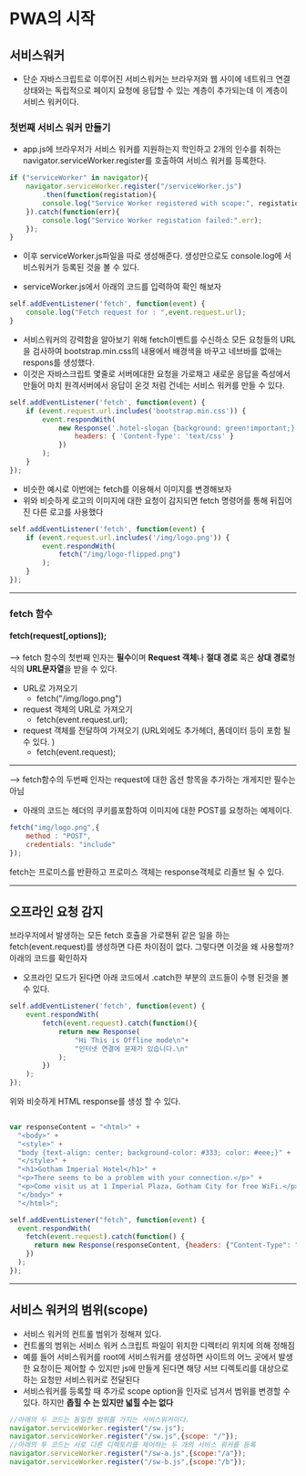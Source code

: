 # PWA의 시작 

## 서비스워커

* 단순 자바스크립트로 이루어진 서비스워커는 브라우저와 웹 사이에 네트워크 연결상태와는 독립적으로 페이지 요청에 응답할 수 있는 계층이 추가되는데 이 계층이 서비스 워커이다.

### 첫번째 서비스 워커 만들기

* app.js에 브라우저가 서비스 워커를 지원하는지 학인하고 2개의 인수를 취하는 navigator.serviceWorker.register를 호출하여 서비스 워커를 등록한다. 

```javascript
if ("serviceWorker" in navigator){
    navigator.serviceWorker.register("/serviceWorker.js")
        .then(function(registation){
        console.log("Service Worker registered with scope:", registation.scope);
    }).catch(function(err){
        console.log("Service Worker registation failed:".err);
    });
}
```

* 이후 serviceWorker.js파일을 따로 생성해준다. 생성만으로도 console.log에 서비스워커가 등록된 것을 볼 수 있다.



* serviceWorker.js에서 아래의 코드를 입력하여 확인 해보자

```javascript
self.addEventListener('fetch', function(event) {
    console.log("Fetch request for : ",event.request.url);
}
```



* 서비스워커의 강력함을 알아보기 위해  fetch이벤트를 수신하소 모든 요청들의 URL을 검사하여 bootstrap.min.css의 내용에서 배경색을 바꾸고 네브바를 없애는 respons를 생성했다. 
* 이것은 자바스크립트 몇줄로 서버에대한 요청을 가로채고 새로운 응답을 즉성에서 만들어 마치 원격서버에서 응답이 온것 처럼 건네는 서비스 워커를 만들 수 있다.

```javascript
self.addEventListener('fetch', function(event) {
    if (event.request.url.includes('bootstrap.min.css')) {
        event.respondWith(
            new Response('.hotel-slogan {background: green!important;} nav{display:none}', {
                headers: { 'Content-Type': 'text/css' }
            })
        );
    }
});
```

* 비슷한 예시로 이번에는 fetch를 이용해서 이미지를 변경해보자 
* 위와 비슷하게 로고의 이미지에 대한 요청이 감지되면 fetch 명령어를 통해 뒤집어진 다른 로고를 사용했다

```javascript
self.addEventListener('fetch', function(event) {
    if (event.request.url.includes('/img/logo.png')) {
        event.respondWith(
            fetch("/img/logo-flipped.png")
        );
    }
});
```

-----------------------



### fetch 함수 

#### fetch(request[,options]);

--> fetch 함수의 첫번째 인자는 **필수**이며 **Request 객체**나 **절대 경로** 혹은 **상대 경로**형식의 **URL문자열**을 받을 수 있다.

* URL로 가져오기
  * fetch("/img/logo.png")
* request 객체의 URL로 가져오기
  * fetch(event.request.url);
* request 객체를 전달하여 가져오기 (URL외에도 추가헤더, 폼데이터 등이 포함 될 수 있다. )
  * fetch(event.request);

-----------

--> fetch함수의 두번째 인자는 request에 대한 옵션 항목을 추가하는 개게지만 필수는 아님

* 아래의 코드는 헤더의 쿠키를포함하여 이미지에 대한 POST를 요청하는 예제이다.

```javascript
fetch("img/logo.png",{
    method : "POST",
    credentials: "include"
});
```

fetch는 프로미스를 반환하고  프로미스 객체는 response객체로 리졸브 될 수 있다. 

--------------





## 오프라인 요청 감지

브라우저에서 발생하는 모든 fetch 호츌을 가로챈뒤 같은 일을 하는fetch(event.request)를 생성하면 다른 차이점이 없다. 그렇다면 이것을 왜 사용할까? 아래의 코드를 확인하자

* 오프라인 모드가 된다면 아래 코드에서 .catch한 부분의 코드들이 수행 된것을 볼 수 있다.

```javascript
self.addEventListener('fetch', function(event) {
    event.respondWith(
        fetch(event.request).catch(function(){
            return new Response(
                "Hi This is Offline mode\n"+
                "인터넷 연결에 문제가 있습니다.\n"
            );
    	})
    );
});
```

위와 비슷하게 HTML response를 생성 할 수 있다. 

```javascript
  
var responseContent = "<html>" +
  "<body>" +
  "<style>" +
  "body {text-align: center; background-color: #333; color: #eee;}" +
  "</style>" +
  "<h1>Gotham Imperial Hotel</h1>" +
  "<p>There seems to be a problem with your connection.</p>" +
  "<p>Come visit us at 1 Imperial Plaza, Gotham City for free WiFi.</p>" +
  "</body>" +
  "</html>";

self.addEventListener("fetch", function(event) {
  event.respondWith(
    fetch(event.request).catch(function() {
      return new Response(responseContent, {headers: {"Content-Type": "text/html"}});
    })
  );
});
```



-------------

## 서비스 워커의 범위(scope)

* 서비스 워커의 컨트롤 범위가 정해져 있다. 
* 컨트롤의 범위는 서비스 워커 스크립트 파일이 위치한 디렉터리 위치에 의해 정해짐
* 예를 들어 서비스워커를 root에 서비스워커를 생성하면 사이트의 어느 곳에서 발생한 요청이든 제어할 수 있지만 js에 만들게 된다면 해당 서브 디렉토리를 대상으로 하는 요청만 서비스워커로 전달된다
* 서비스워커를 등록할 때 추가로 scope option을 인자로 넘겨서 범위를 변경할 수 있다. 하지만  **좁힐 수 는 있지만 넓힐 수는 없다**

```javascript
//아래의 두 코드는 동일한 범위를 가지는 서비스워커이다.
navigator.serviceWorker.register("/sw.js");
navigator.serviceWorker.register("/sw.js",{scope: "/"});
//아래의 투 코드는 서로 다른 디렉토리를 제어하는 두 개의 서비스 워커를 등록
navigator.serviceWorker.register("/sw-a.js",{scope:"/a"});
navigator.serviceWorker.register("/sw-b.js",{scope:"/b"});
```

